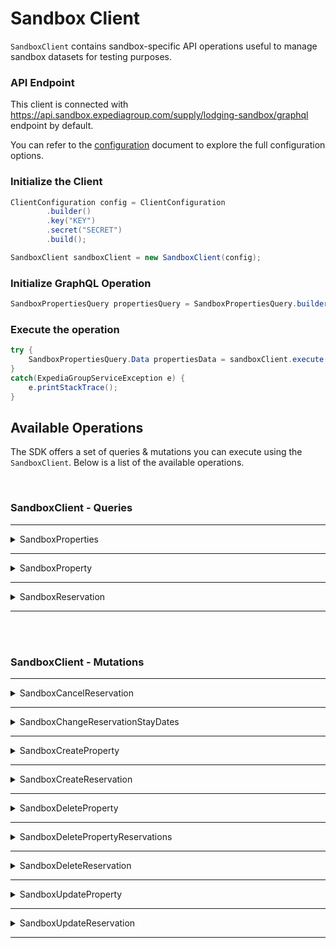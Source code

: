 # Sandbox Client
`SandboxClient` contains sandbox-specific API operations useful to manage sandbox datasets for testing purposes.

### API Endpoint
This client is connected with https://api.sandbox.expediagroup.com/supply/lodging-sandbox/graphql endpoint by default.

You can refer to the [configuration]() document to explore the full configuration options.

### Initialize the Client
```java
ClientConfiguration config = ClientConfiguration
        .builder()
        .key("KEY")
        .secret("SECRET")
        .build();

SandboxClient sandboxClient = new SandboxClient(config);
```

### Initialize GraphQL Operation
```java
SandboxPropertiesQuery propertiesQuery = SandboxPropertiesQuery.builder().build();
```

### Execute the operation
```java
try {
    SandboxPropertiesQuery.Data propertiesData = sandboxClient.execute(propertiesQuery);
}
catch(ExpediaGroupServiceException e) {
    e.printStackTrace();
}
```

## Available Operations
The SDK offers a set of queries & mutations you can execute using the `SandboxClient`. Below is a list of the available operations.

<br />

### SandboxClient - Queries

<hr />

<details>
   <summary>SandboxProperties</summary>

<br />

**Summary:** Retrieves a paginated results of properties in the sandbox environment

**Operation Class Name:** `SandboxPropertiesQuery`

**Operation Inputs:**

| Name               | Type               | Required            |
|--------------------|--------------------|---------------------|
| `cursor`           | `String`           | No                  |
| `limit`            | `Int`              | No                  |
| `skipReservations` | `Boolean! = false` | No (defaults false) |

<br />

**Resources**
- ⚠️ Documentation is unavailable at the moment
- [Query Definition](https://github.com/ExpediaGroup/lodging-connectivity-graphql-operations/blob/main/sandbox/operations/queries/SandboxProperties.query.graphql) 
- [Reference]()

</details>

<hr /><details>
   <summary>SandboxProperty</summary>

<br />

**Summary:** Retrieves a single property from the sandbox environment.

**Operation Class Name:** `SandboxPropertyQuery`

**Operation Inputs:**

| Name                 | Type               | Required            |
|----------------------|--------------------|---------------------|
| `id`                 | `ID!`              | Yes                 |
| `reservationsCursor` | `String`           | No                  |
| `reservationsLimit`  | `Int`              | No                  |
| `skipReservations`   | `Boolean! = false` | No (defaults false) |

<br />

**Resources**
- ⚠️ Documentation is unavailable at the moment
- [Query Definition](https://github.com/ExpediaGroup/lodging-connectivity-graphql-operations/blob/main/sandbox/operations/queries/SandboxProperty.query.graphql)
- [Reference]()

</details>

<hr /><details>
   <summary>SandboxReservation</summary>

<br />

**Summary:** Retrieves a single reservation

**Operation Class Name:** `SandboxReservationQuery`

**Operation Inputs:**

| Name | Type  | Description    | Required |
|------|-------|----------------|----------|
| `id` | `ID!` | Reservation ID | Yes      |

<br />

**Resources**
- ⚠️ Documentation is unavailable at the moment 
- [Query Definition](https://github.com/ExpediaGroup/lodging-connectivity-graphql-operations/blob/main/sandbox/operations/queries/SandboxReservation.query.graphql) 
- [Reference]()

</details>

<hr />

<br /><br />

### SandboxClient - Mutations

<hr />

<details>
   <summary>SandboxCancelReservation</summary>

<br />

**Summary:** Cancels a reservation

**Operation Class Name:** `SandboxCancelReservationMutation`

**Operation Inputs:**

| Name    | Type                      | Required |
|---------|---------------------------|----------|
| `input` | `CancelReservationInput!` | Yes      |

<br />

**Resources**
- ⚠️ Documentation is unavailable at the moment 
- [Mutation Definition](https://github.com/ExpediaGroup/lodging-connectivity-graphql-operations/blob/main/sandbox/operations/mutations/SandboxCancelReservation.mutation.graphql)
- [Reference]()

</details>

<hr /><details>
   <summary>SandboxChangeReservationStayDates</summary>

<br />

**Summary:** Updates the stay dates of a reservation.

**Operation Class Name:** `SandboxChangeReservationStayDatesMutation`

**Operation Inputs:**

| Name    | Type                               | Required |
|---------|------------------------------------|----------|
| `input` | `ChangeReservationStayDatesInput!` | Yes      |

<br />

**Resources**
- ⚠️ Documentation is unavailable at the moment 
- [Mutation Definition](https://github.com/ExpediaGroup/lodging-connectivity-graphql-operations/blob/main/sandbox/operations/mutations/SandboxChangeReservationStayDates.mutation.graphql) 
- [Reference]()

</details>

<hr /><details>
   <summary>SandboxCreateProperty</summary>

<br />

**Summary:** Creates a new property in the sandbox environment.

**Operation Class Name:** `SandboxCreatePropertyMutation`

**Operation Inputs:**

| Name    | Type                   | Required |
|---------|------------------------|----------|
| `input` | `CreatePropertyInput!` | Yes      |

<br />

**Resources**
- ⚠️ Documentation is unavailable at the moment 
- [Mutation Definition](https://github.com/ExpediaGroup/lodging-connectivity-graphql-operations/blob/main/sandbox/operations/mutations/SandboxCreateProperty.mutation.graphql)  
- [Reference]()

</details>

<hr /><details>
   <summary>SandboxCreateReservation</summary>

<br />

**Summary:** Creates a new reservation on a sandbox property

**Operation Class Name:** `SandboxCreateReservationMutation`

**Operation Inputs:**

| Name    | Type                      | Required |
|---------|---------------------------|----------|
| `input` | `CreateReservationInput!` | Yes      |

<br />

**Resources**
- ⚠️ Documentation is unavailable at the moment
- [Mutation Definition](https://github.com/ExpediaGroup/lodging-connectivity-graphql-operations/blob/main/sandbox/operations/mutations/SandboxCreateReservation.mutation.graphql) 
- [Reference]()

</details>

<hr /><details>
   <summary>SandboxDeleteProperty</summary>

<br />

**Summary:** Deletes sandbox property

**Operation Class Name:** `SandboxDeletePropertyMutation`

**Operation Inputs:**

| Name    | Type                   | Required |
|---------|------------------------|----------|
| `input` | `DeletePropertyInput!` | Yes      |

<br />

**Resources**
- ⚠️ Documentation is unavailable at the moment 
- [Mutation Definition](https://github.com/ExpediaGroup/lodging-connectivity-graphql-operations/blob/main/sandbox/operations/mutations/SandboxDeleteProperty.mutation.graphql) 
- [Reference]()

</details>

<hr /><details>
   <summary>SandboxDeletePropertyReservations</summary>

<br />

**Summary:** Deletes all sandbox property's reservations

**Operation Class Name:** `SandboxDeletePropertyReservationsMutation`

**Operation Inputs:**

| Name    | Type                               | Required |
|---------|------------------------------------|----------|
| `input` | `DeletePropertyReservationsInput!` | Yes      |

<br />

**Resources**
- ⚠️ Documentation is unavailable at the moment 
- [Mutation Definition](https://github.com/ExpediaGroup/lodging-connectivity-graphql-operations/blob/main/sandbox/operations/mutations/SandboxDeletePropertyReservations.mutation.graphql) 
- [Reference]()

</details>

<hr /><details>
   <summary>SandboxDeleteReservation</summary>

<br />

**Summary:** Deletes a single reservation on a sandbox property

**Operation Class Name:** `SandboxDeleteReservationMutation`

**Operation Inputs:**

| Name    | Type                      | Required |
|---------|---------------------------|----------|
| `input` | `DeleteReservationInput!` | Yes      |

<br />

**Resources**
- ⚠️ Documentation is unavailable at the moment
- [Mutation Definition](https://github.com/ExpediaGroup/lodging-connectivity-graphql-operations/blob/main/sandbox/operations/mutations/SandboxDeleteReservation.mutation.graphql)
- [Reference]()

</details>

<hr /><details>
   <summary>SandboxUpdateProperty</summary>

<br />

**Summary:** Updates sandbox property data.

**Operation Class Name:** `SandboxUpdatePropertyMutation`

**Operation Inputs:**

| Name    | Type                   | Required |
|---------|------------------------|----------|
| `input` | `UpdatePropertyInput!` | Yes      |

<br />

**Resources**
- ⚠️ Documentation is unavailable at the moment
- [Mutation Definition](https://github.com/ExpediaGroup/lodging-connectivity-graphql-operations/blob/main/sandbox/operations/mutations/SandboxUpdateProperty.mutation.graphql)
- [Reference]()

</details>

<hr /><details>
   <summary>SandboxUpdateReservation</summary>

<br />

**Summary:** Updates single reservation on a sandbox property.

**Operation Class Name:** `SandboxUpdateReservationMutation`

**Operation Inputs:**

| Name    | Type                      | Required |
|---------|---------------------------|----------|
| `input` | `UpdateReservationInput!` | Yes      |

<br />

**Resources**
- ⚠️ Documentation is unavailable at the moment
- [Mutation Definition](https://github.com/ExpediaGroup/lodging-connectivity-graphql-operations/blob/main/sandbox/operations/mutations/SandboxUpdateReservation.mutation.graphql)
- [Reference]()

</details>

<hr />
